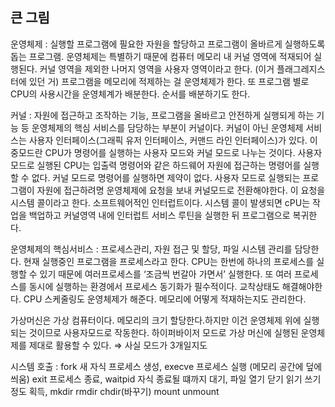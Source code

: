 ## 큰 그림

운영체제 : 실행할 프로그램에 필요한 자원을 할당하고 프로그램이 올바르게 실행하도록 돕는 프로그램. 운영체제는 특별하기 때문에 컴퓨터 메모리 내 커널 영역에 적재되어 실행된다. 커널 영역을 제외한 나머지 영역을 사용자 영역이라고 한다. (이거 플래그레지스터에 있던 거) 프로그램을 메모리에 적제하는 걸 운영체제가 한다. 또 프로그램 별로 CPU의 사용시간을 운영체계가 배분한다. 순서를 배분하기도 한다. 

커널 : 자원에 접근하고 조작하는 기능, 프로그램을 올바르고 안전하게 실행되게 하는 기능 등 운영체제의 핵심 서비스를 담당하는 부분이 커널이다. 커널이 아닌 운영체제 서비스는 사용자 인터페이스(그래픽 유저 인터페이스, 커맨드 라인 인터페이스)가 있다. 이중모드란 CPU가 명령어를 실행하는 사용자 모드와 커널 모드로 나누는 것이다.  사용자 모드로 실행된 CPU는 입출력 명령어와 같은 하드웨어  자원에 접근하는 명령어를 실행할 수 없다. 커널 모드로 명령어를 실행하면 제약이 없다. 사용자 모드로 실행되는 프로그램이 자원에 접근하려명 운영체제에 요청을 보내 커널모드로 전환해야한다. 이 요청을 시스템 콜이라고 한다. 소프트웨어적인 인터럽트이다. 시스템 콜이 발생되면 cPU는 작업을 백업하고 커널영역 내에 인터럽트 서비스 루틴을 실행한 뒤 프로그램으로 복귀한다. 

운영체제의 핵심서비스 : 프로세스관리, 자원 접근 및 할당, 파일 시스템 관리를 담당한다. 현재 실행중인 프로그램을 프로세스라고 한다. CPU는 한번에 하나의 프로세스를 실행할 수 있기 때문에 여러프로세스를 ‘조금씩 번갈아 가면서’ 실행한다. 또 여러 프로세스를 동시에 실행하는 환경에서 프로세스 동기화가 필수적이다. 교착상태도 해결해야한다. CPU 스케줄링도 운영체제가 해준다. 메모리에 어떻게 적재하는지도 관리한다. 

가상머신은 가상 컴퓨터이다. 메모리의 크기 할당한다.하지만 이건 운영체제 위에 실행되는 것이므로 사용자모드로 작동한다. 하이퍼바이저 모드로 가상 머신에 실행된 운영체제를 제대로 활용할 수 있다. ⇒ 사실 모드가 3개일지도

시스템 호출 : fork 새 자식 프로세스 생성, execve 프로세스 실행 (메모리 공간에 덮에 씌움) exit 프로세스 종료, waitpid 자식 종료될 떄까지 대기,  파일 열기 닫기 읽기 쓰기 정도 획득, mkdir rmdir chdir(바꾸기) mount  unmount

